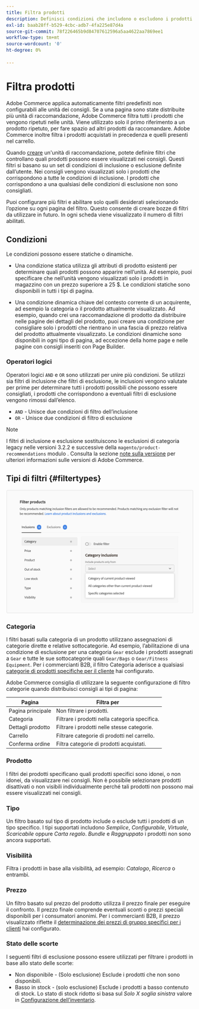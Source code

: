 ```yaml
---
title: Filtra prodotti
description: Definisci condizioni che includono o escludono i prodotti dall’utilizzo come consigli.
exl-id: baab28ff-b529-4cbc-adb7-4fa225e87d4a
source-git-commit: 78f226465b9d84707612596a5aa4622aa7869ee1
workflow-type: tm+mt
source-wordcount: '0'
ht-degree: 0%

---
```


# Filtra prodotti

Adobe Commerce applica automaticamente filtri predefiniti non configurabili alle unità dei consigli. Se a una pagina sono state distribuite più unità di raccomandazione, Adobe Commerce filtra tutti i prodotti che vengono ripetuti nelle unità. Viene utilizzato solo il primo riferimento a un prodotto ripetuto, per fare spazio ad altri prodotti da raccomandare. Adobe Commerce inoltre filtra i prodotti acquistati in precedenza e quelli presenti nel carrello.

Quando [creare](create.md) un&#39;unità di raccomandazione, potete definire filtri che controllano quali prodotti possono essere visualizzati nei consigli. Questi filtri si basano su un set di condizioni di inclusione o esclusione definite dall’utente. Nei consigli vengono visualizzati solo i prodotti che corrispondono a tutte le condizioni di inclusione. I prodotti che corrispondono a una qualsiasi delle condizioni di esclusione non sono consigliati.

Puoi configurare più filtri e abilitare solo quelli desiderati selezionando l’opzione su ogni pagina del filtro. Questo consente di creare bozze di filtri da utilizzare in futuro. In ogni scheda viene visualizzato il numero di filtri abilitati.

## Condizioni

Le condizioni possono essere statiche o dinamiche.

- Una condizione statica utilizza gli attributi di prodotto esistenti per determinare quali prodotti possono apparire nell’unità. Ad esempio, puoi specificare che nell’unità vengono visualizzati solo i prodotti in magazzino con un prezzo superiore a 25 $. Le condizioni statiche sono disponibili in tutti i tipi di pagina.

- Una condizione dinamica chiave del contesto corrente di un acquirente, ad esempio la categoria o il prodotto attualmente visualizzato. Ad esempio, quando crei una raccomandazione di prodotto da distribuire nelle pagine dei dettagli del prodotto, puoi creare una condizione per consigliare solo i prodotti che rientrano in una fascia di prezzo relativa del prodotto attualmente visualizzato. Le condizioni dinamiche sono disponibili in ogni tipo di pagina, ad eccezione della home page e nelle pagine con consigli inseriti con Page Builder.

### Operatori logici

Operatori logici `AND` e `OR` sono utilizzati per unire più condizioni. Se utilizzi sia filtri di inclusione che filtri di esclusione, le inclusioni vengono valutate per prime per determinare tutti i prodotti possibili che possono essere consigliati, i prodotti che corrispondono a eventuali filtri di esclusione vengono rimossi dall’elenco.

- `AND` - Unisce due condizioni di filtro dell’inclusione
- `OR` - Unisce due condizioni di filtro di esclusione

>[!NOTE]
>
> I filtri di inclusione e esclusione sostituiscono le esclusioni di categoria legacy nelle versioni 3.2.2 e successive della `magento/product-recommendations` modulo . Consulta la sezione [note sulla versione](release-notes.md) per ulteriori informazioni sulle versioni di Adobe Commerce.

## Tipi di filtri {#filtertypes}

![Filtri](assets/rec-conditions.png)

### Categoria

I filtri basati sulla categoria di un prodotto utilizzano assegnazioni di categorie dirette e relative sottocategorie. Ad esempio, l’abilitazione di una condizione di esclusione per una categoria `Gear` esclude i prodotti assegnati a `Gear` e tutte le sue sottocategorie quali `Gear/Bags` o `Gear/Fitness Equipment`. Per i commercianti B2B, il filtro Categoria aderisce a qualsiasi [categorie di prodotti specifiche per il cliente](https://experienceleague.adobe.com/docs/commerce-admin/catalog/categories/category-permissions.html) hai configurato.

Adobe Commerce consiglia di utilizzare la seguente configurazione di filtro categorie quando distribuisci consigli ai tipi di pagina:

| Pagina | Filtra per |
|---|---|
| Pagina principale | Non filtrare i prodotti. |
| Categoria | Filtrare i prodotti nella categoria specifica. |
| Dettagli prodotto | Filtrare i prodotti nelle stesse categorie. |
| Carrello | Filtrare categorie di prodotti nel carrello. |
| Conferma ordine | Filtra categorie di prodotti acquistati. |

### Prodotto

I filtri dei prodotti specificano quali prodotti specifici sono idonei, o non idonei, da visualizzare nei consigli. Non è possibile selezionare prodotti disattivati o non visibili individualmente perché tali prodotti non possono mai essere visualizzati nei consigli.

### Tipo

Un filtro basato sul tipo di prodotto include o esclude tutti i prodotti di un tipo specifico. I tipi supportati includono _Semplice_, _Configurabile_, _Virtuale_, _Scaricabile_ oppure _Carta regalo_. _Bundle_ e _Raggruppato_ i prodotti non sono ancora supportati.

### Visibilità

Filtra i prodotti in base alla visibilità, ad esempio: _Catalogo_, _Ricerca_ o entrambi.

### Prezzo

Un filtro basato sul prezzo del prodotto utilizza il prezzo finale per eseguire il confronto. Il prezzo finale comprende eventuali sconti o prezzi speciali disponibili per i consumatori anonimi. Per i commercianti B2B, il prezzo visualizzato riflette il [determinazione dei prezzi di gruppo specifici per i clienti](https://experienceleague.adobe.com/docs/commerce-admin/catalog/products/pricing/pricing-advanced.html) hai configurato.

### Stato delle scorte

I seguenti filtri di esclusione possono essere utilizzati per filtrare i prodotti in base allo stato delle scorte:

- Non disponibile - (Solo esclusione) Esclude i prodotti che non sono disponibili.
- Basso in stock - (solo esclusione) Esclude i prodotti a basso contenuto di stock. Lo stato di stock ridotto si basa sul _Solo X soglia sinistra_ valore in [Configurazione dell’inventario](https://experienceleague.adobe.com/docs/commerce-admin/config/catalog/inventory.html).
